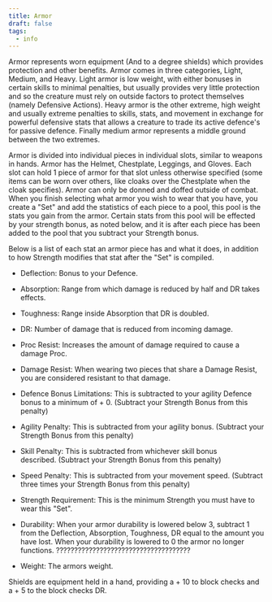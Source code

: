 ```yaml
---
title: Armor
draft: false
tags:
  - info
---
```

Armor represents worn equipment (And to a degree shields) which provides protection and other benefits. Armor comes in three categories, Light, Medium, and Heavy. Light armor is low weight, with either bonuses in certain skills to minimal penalties, but usually provides very little protection and so the creature must rely on outside factors to protect themselves (namely Defensive Actions). Heavy armor is the other extreme, high weight and usually extreme penalties to skills, stats, and movement in exchange for powerful defensive stats that allows a creature to trade its active defence's for passive defence. Finally medium armor represents a middle ground between the two extremes.

Armor is divided into individual pieces in individual slots, similar to weapons in hands. Armor has the Helmet, Chestplate, Leggings, and Gloves. Each slot can hold 1 piece of armor for that slot unless otherwise specified (some items can be worn over others, like cloaks over the Chestplate when the cloak specifies). Armor can only be donned and doffed outside of combat. When you finish selecting what armor you wish to wear that you have, you create a "Set" and add the statistics of each piece to a pool, this pool is the stats you gain from the armor. Certain stats from this pool will be effected by your strength bonus, as noted below, and it is after each piece has been added to the pool that you subtract your Strength bonus. 

Below is a list of each stat an armor piece has and what it does, in addition to how Strength modifies that stat after the "Set" is compiled. 

- Deflection: Bonus to your Defence.
    
- Absorption: Range from which damage is reduced by half and DR takes effects.
    
- Toughness: Range inside Absorption that DR is doubled.
    
- DR: Number of damage that is reduced from incoming damage.
    
- Proc Resist: Increases the amount of damage required to cause a damage Proc.
    
- Damage Resist: When wearing two pieces that share a Damage Resist, you are considered resistant to that damage.
    
- Defence Bonus Limitations: This is subtracted to your agility Defence bonus to a minimum of + 0. (Subtract your Strength Bonus from this penalty)
    
- Agility Penalty: This is subtracted from your agility bonus. (Subtract your Strength Bonus from this penalty)
    
- Skill Penalty: This is subtracted from whichever skill bonus described. (Subtract your Strength Bonus from this penalty)
    
- Speed Penalty: This is subtracted from your movement speed. (Subtract three times your Strength Bonus from this penalty)
    
- Strength Requirement: This is the minimum Strength you must have to wear this "Set".
    
- Durability: When your armor durability is lowered below 3, subtract 1 from the Deflection, Absorption, Toughness, DR equal to the amount you have lost. When your durability is lowered to 0 the armor no longer functions. ????????????????????????????????????? 
    
- Weight: The armors weight.
    

Shields are equipment held in a hand, providing a + 10 to block checks and a + 5 to the block checks DR.
